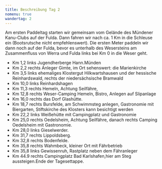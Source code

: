 ```yaml
---
title: Beschreibung Tag 2
nomenu: true
wandertag: 2
---
```


Am ersten Paddeltag starten wir gemeinsam vom Gelände des Mündener Kanu-Clubs auf der Fulda. Dann fahren wir nach ca. 1 Km in die Schleuse ein (Bootsrutsche nicht empfehlenswert).  Die ersten Meter paddeln wir dann noch auf der Fulda, bevor es unterhalb des Wesersteins am Zusammenfluss von Werra und Fulda links bei Km 0 in die Weser geht.

-	Km 1,2 links Jugendherberge Hann.Münden
-	Km 2,2 rechts Anleger Gimte, im Ort sehenswert: die Marienkirche
-	Km 3,5 links ehemaliges Klostergut Hilkwartshausen und der hessische Reinhardswald, rechts der niedersächsische Bramwald
-	Km 10,0 links Reinhardshagen
-	Km 11,3 rechts Hemeln, Achtung Seilfähre, 
-	Km 12,8 rechts Weser-Camping Hemeln, Bistro, Anlegen auf Slipanlage
-	Km 16,0 rechts das Dorf Glashütte.
-	Km 18,7 rechts Bursfelde, am Schwimmsteg anlegen, Gastronomie mit Biergarten, Stiftskirche des Klosters kann besichtigt werden
-	Km 22,2 links Weißehütte mit Campingplatz und Gastronomie
-	Km 25,0 rechts Oedelsheim, Achtung Seilfähre, danach rechts Camping Oedelsheim mit Gastronomie.
-	Km 28,0 links Gieselwerder. 
-	Km 31,7 rechts Lippoldsberg. 
-	Km 32,8 rechts Bodenfelde.
-	Km 35,8 rechts Wahmbeck, kleiner Ort mit Fährbetrieb
-	Km 35,8 links Gewissenruh, Rastplatz neben dem Fähranleger
-	Km 44.9 rechts Campingplatz Bad Karlshafen,hier am Steg aussteigen.Ende der Tagesettappe. 
 
